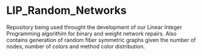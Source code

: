 # LIP_Random_Networks
Repository being used throught the development of our Linear Integer Programming algorithim for binary and weight network repairs.
Also contains generation of random fiber symmetric graphs given the number of nodes, number of colors and method color distribution.
